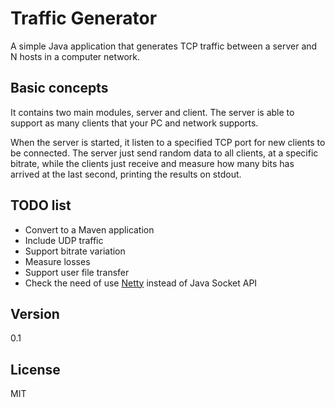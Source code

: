 Traffic Generator
===
A simple Java application that generates TCP traffic between a server and N hosts in a computer network.

Basic concepts
----
It contains two main modules, server and client. The server is able to support as many clients that your PC and network supports.

When the server is started, it listen to a specified TCP port for new clients to be connected. The server just send random data to all clients, at a specific bitrate, while the clients just receive and measure how many bits has arrived at the last second, printing the results on stdout.

TODO list
----
* Convert to a Maven application
* Include UDP traffic
* Support bitrate variation
* Measure losses
* Support user file transfer
* Check the need of use [Netty] instead of Java Socket API

Version
----
0.1

License
----
MIT

[Netty]:http://netty.io